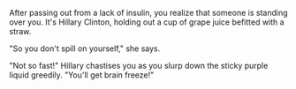 After passing out from a lack of insulin, you realize that someone is standing over you. It's Hillary Clinton, holding out a cup of grape juice befitted with a straw.

"So you don't spill on yourself," she says. 

"Not so fast!" Hillary chastises you as you slurp down the sticky purple liquid greedily. "You'll get brain freeze!"

